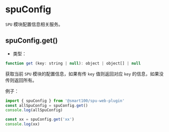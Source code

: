 
# spuConfig
`SPU` 模块配置信息相关服务。

## spuConfig.get()
+ 类型：

```js
function get (key: string | null): object | object[] | null
```

获取当前 `SPU` 模块的配置信息，如果有传 `key` 值则返回对应 `key` 的信息，如果没传则返回所有。

例子：
```js
import { spuConfig } from '@smart100/spu-web-plugin'
const allSpuConfig = spuConfig.get()
console.log(allSpuConfig)

const xx = spuConfig.get('xx')
console.log(xx)
```
